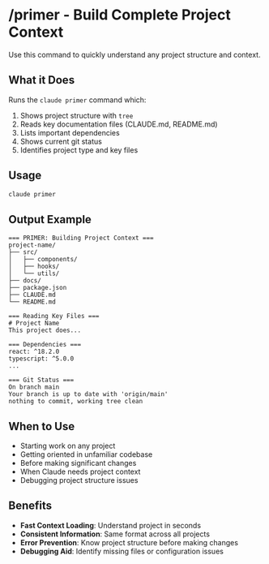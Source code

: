 # /primer - Build Complete Project Context

Use this command to quickly understand any project structure and context.

## What it Does

Runs the `claude primer` command which:
1. Shows project structure with `tree`
2. Reads key documentation files (CLAUDE.md, README.md)
3. Lists important dependencies
4. Shows current git status
5. Identifies project type and key files

## Usage

```bash
claude primer
```

## Output Example

```
=== PRIMER: Building Project Context ===
project-name/
├── src/
│   ├── components/
│   ├── hooks/
│   └── utils/
├── docs/
├── package.json
├── CLAUDE.md
└── README.md

=== Reading Key Files ===
# Project Name
This project does...

=== Dependencies ===
react: ^18.2.0
typescript: ^5.0.0
...

=== Git Status ===
On branch main
Your branch is up to date with 'origin/main'
nothing to commit, working tree clean
```

## When to Use

- Starting work on any project
- Getting oriented in unfamiliar codebase
- Before making significant changes
- When Claude needs project context
- Debugging project structure issues

## Benefits

- **Fast Context Loading**: Understand project in seconds
- **Consistent Information**: Same format across all projects
- **Error Prevention**: Know project structure before making changes
- **Debugging Aid**: Identify missing files or configuration issues